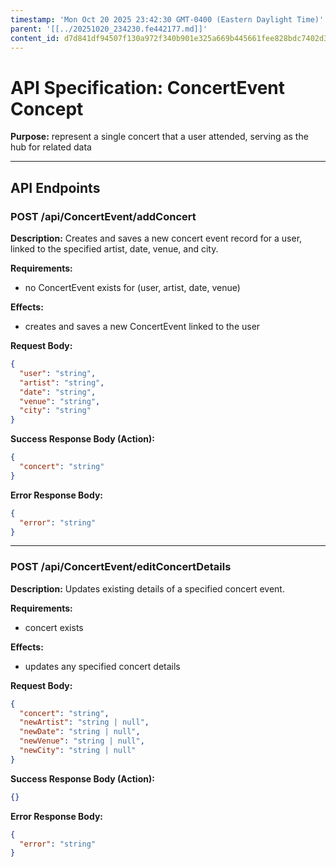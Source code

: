 ```yaml
---
timestamp: 'Mon Oct 20 2025 23:42:30 GMT-0400 (Eastern Daylight Time)'
parent: '[[../20251020_234230.fe442177.md]]'
content_id: d7d841df94507f130a972f340b901e325a669b445661fee828bdc7402d36a815
---
```


# API Specification: ConcertEvent Concept

**Purpose:** represent a single concert that a user attended, serving as the hub for related data

***

## API Endpoints

### POST /api/ConcertEvent/addConcert

**Description:** Creates and saves a new concert event record for a user, linked to the specified artist, date, venue, and city.

**Requirements:**

* no ConcertEvent exists for (user, artist, date, venue)

**Effects:**

* creates and saves a new ConcertEvent linked to the user

**Request Body:**

```json
{
  "user": "string",
  "artist": "string",
  "date": "string",
  "venue": "string",
  "city": "string"
}
```

**Success Response Body (Action):**

```json
{
  "concert": "string"
}
```

**Error Response Body:**

```json
{
  "error": "string"
}
```

***

### POST /api/ConcertEvent/editConcertDetails

**Description:** Updates existing details of a specified concert event.

**Requirements:**

* concert exists

**Effects:**

* updates any specified concert details

**Request Body:**

```json
{
  "concert": "string",
  "newArtist": "string | null",
  "newDate": "string | null",
  "newVenue": "string | null",
  "newCity": "string | null"
}
```

**Success Response Body (Action):**

```json
{}
```

**Error Response Body:**

```json
{
  "error": "string"
}
```
